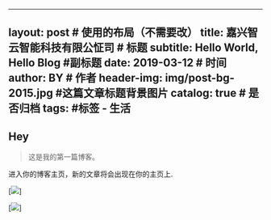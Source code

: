 
---
layout:     post                    # 使用的布局（不需要改）
title:      嘉兴智云智能科技有限公怔司           # 标题 
subtitle:   Hello World, Hello Blog #副标题
date:       2019-03-12              # 时间
author:     BY                      # 作者
header-img: img/post-bg-2015.jpg    #这篇文章标题背景图片
catalog: true                       # 是否归档
tags:                               #标签
    - 生活
---

## Hey
>这是我的第一篇博客。

进入你的博客主页，新的文章将会出现在你的主页上.

[![](https://kanerier.github.io/img/zhiyun20190312001.jpg)]

[![](https://kanerier.github.io/img/zhiyun20190312002.jpg)]



